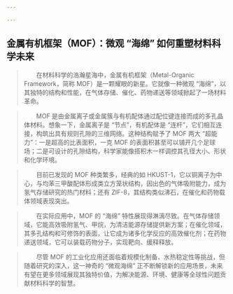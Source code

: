 ```yaml
---

---
```


## 金属有机框架（MOF）：微观 “海绵” 如何重塑材料科学未来

><p style="text-indent: 2em;">在材料科学的浩瀚星海中，金属有机框架（Metal-Organic Framework，简称 MOF）是一颗耀眼的新星。它就像一种微观 “海绵”，以其独特的结构和性能，在气体存储、催化、药物递送等领域掀起了一场材料革命。</p>

><p style="text-indent: 2em;">MOF 是由金属离子或金属簇与有机配体通过配位键连接而成的多孔晶体材料。想象一下，金属离子是 “节点”，有机配体是 “连杆”，它们相互连接，构筑出具有规则孔隙的三维网络。这种结构赋予了 MOF 两大 “超能力”：一是超高的比表面积，一克 MOF 的表面积甚至可以铺开几个足球场；二是可设计的孔隙结构，科学家能像搭积木一样调控其孔径大小、形状和化学环境。</p>

><p style="text-indent: 2em;">目前已发现的 MOF 种类繁多，经典的如 HKUST-1，它以铜离子为中心，与均苯三甲酸配体形成类立方笼状结构，因出色的气体吸附能力，成为氢气存储研究的热门材料；还有 ZIF-8，其结构类似沸石，在催化和药物载体领域表现突出。</p>

><p style="text-indent: 2em;">在实际应用中，MOF 的 “海绵” 特性展现得淋漓尽致。在气体存储领域，它能高效吸附氢气、甲烷，为清洁能源存储提供新方案；在催化领域，其多孔结构和可修饰的表面，让它成为诸多化学反应的高效催化剂；在药物递送领域，它可以装载药物分子，实现靶向、缓释释放。</p>

><p style="text-indent: 2em;">尽管 MOF 的工业化应用还面临着规模化制备、水热稳定性等挑战，但随着研究的深入，这一神奇的 “微观海绵” 正不断解锁新的应用场景，未来有望在更多领域展现其独特价值，为解决能源、环境、健康等全球性问题贡献材料科学的智慧。</p>